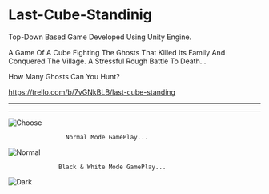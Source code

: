 # Last-Cube-Standinig

Top-Down Based Game Developed Using Unity Engine.

A Game Of A Cube Fighting The Ghosts That Killed
Its Family And Conquered The Village.
A Stressful Rough Battle To Death...

How Many Ghosts Can You Hunt?

   https://trello.com/b/7vGNkBLB/last-cube-standing

________________________________________________________________________________________________________________
________________________________________________________________________________________________________________
![Choose](https://user-images.githubusercontent.com/60258792/88644425-3c793d00-d0c3-11ea-9229-57af66b8b215.gif)

                    Normal Mode GamePlay...

![Normal](https://user-images.githubusercontent.com/60258792/88644741-9ed23d80-d0c3-11ea-8a97-ca3885803d49.gif)

                  Black & White Mode GamePlay...

![Dark](https://user-images.githubusercontent.com/60258792/88644592-73e7e980-d0c3-11ea-9203-b56434e4cf39.gif)



